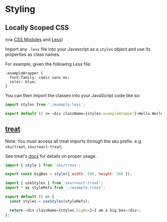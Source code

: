 # Styling

## Locally Scoped CSS

(via [CSS Modules](https://github.com/css-modules/css-modules) and [Less](http://lesscss.org/))

Import any `.less` file into your Javascript as a `styles` object and use its properties as class names.

For example, given the following Less file:

```less
.exampleWrapper {
  font-family: comic sans ms;
  color: blue;
}
```

You can then import the classes into your JavaScript code like so:

```js
import styles from './example.less';

export default () => <div className={styles.exampleWrapper}>Hello World!</div>;
```

## [treat](https://seek-oss.github.io/treat/)

Note: You must access all treat imports through the sku prefix. e.g. `sku/treat`, `sku/react-treat`;

See treat's [docs](https://seek-oss.github.io/treat/) for details on proper usage.

```js
import { style } from 'sku/treat';

export const bigBox = style({ width: 500, height: 500 });
```

```js
import { useStyles } from 'sku/react-treat';
import * as styleRefs from './example.treat';

export default () => {
  const styles = useStyles(styleRefs);

  return <div className={styles.bigBox}>I am a big box</div>;
};
```
